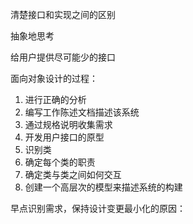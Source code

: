 清楚接口和实现之间的区别

抽象地思考

给用户提供尽可能少的接口



面向对象设计的过程：

1.   进行正确的分析
2.   编写工作陈述文档描述该系统
3.   通过规格说明收集需求
4.   开发用户接口的原型
5.   识别类
6.   确定每个类的职责
7.   确定类与类之间如何交互
8.   创建一个高层次的模型来描述系统的构建

早点识别需求，保持设计变更最小化的原因：

